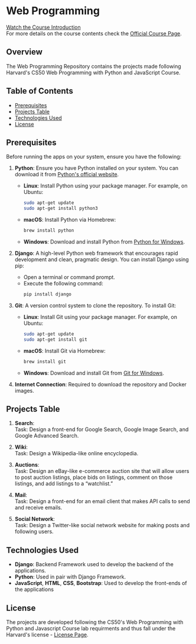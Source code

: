 # Web Programming
[Watch the Course Introduction](https://youtu.be/Nn7EX3zkGUo)  
For more details on the course contents check the [Official Course Page](https://cs50.harvard.edu/web/2020/).

## Overview
The Web Programming Repository contains the projects made following Harvard's CS50 Web Programming with Python and JavaScript Course.

## Table of Contents
- [Prerequisites](#prerequisites)
- [Projects Table](#project-table)
- [Technologies Used](#technologies-used)
- [License](#license)

## Prerequisites
Before running the apps on your system, ensure you have the following:

1. **Python**: Ensure you have Python installed on your system. You can download it from [Python's official website](https://www.python.org/downloads/).
    - **Linux**: Install Python using your package manager. For example, on Ubuntu:
        ```sh
        sudo apt-get update
        sudo apt-get install python3
        ```
    - **macOS**: Install Python via Homebrew:
        ```sh
        brew install python
        ```
    - **Windows**: Download and install Python from [Python for Windows](https://www.python.org/downloads/windows/).

2. **Django**: A high-level Python web framework that encourages rapid development and clean, pragmatic design. You can install Django using pip:
    - Open a terminal or command prompt.
    - Execute the following command:
        ```sh
        pip install django
        ```
3. **Git**: A version control system to clone the repository. To install Git:
    - **Linux**: Install Git using your package manager. For example, on Ubuntu:
        ```sh
        sudo apt-get update
        sudo apt-get install git
        ```
    - **macOS**: Install Git via Homebrew:
        ```sh
        brew install git
        ```
    - **Windows**: Download and install Git from [Git for Windows](https://gitforwindows.org/).

4. **Internet Connection**: Required to download the repository and Docker images.

## Projects Table
1. **Search**:  
Task: Design a front-end for Google Search, Google Image Search, and Google Advanced Search.

2. **Wiki**:  
Task: Design a Wikipedia-like online encyclopedia.

3. **Auctions**:  
Task: Design an eBay-like e-commerce auction site that will allow users to post auction listings, place bids on listings, comment on those listings, and add listings to a “watchlist.”
   
4. **Mail**:  
Task: Design a front-end for an email client that makes API calls to send and receive emails.

5. **Social Network**:  
Task: Design a Twitter-like social network website for making posts and following users.

## Technologies Used
- **Django**: Backend Framework used to develop the backend of the applications.
- **Python**: Used in pair with Django Framework.
- **JavaScript**, **HTML**, **CSS**, **Bootstrap**: Used to develop the front-ends of the applications

## License
The projects are developed following the CS50's Web Programming with Python and Javascript Course lab requirments and thus fall under the Harvard's license - [License Page](https://cs50.harvard.edu/web/2020/license/).  
